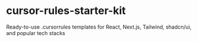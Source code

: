 # cursor-rules-starter-kit
Ready-to-use .cursorrules templates for React, Next.js, Tailwind, shadcn/ui, and popular tech stacks
